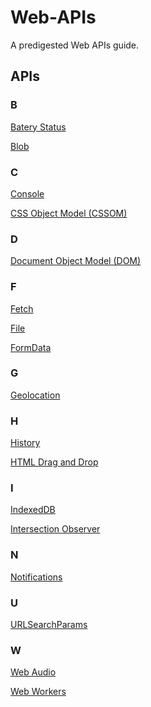 # Web-APIs
A predigested Web APIs guide.

## APIs

### B
<a href="./Batery Status/README.md" target="_self">Batery Status</a>

<a href="./Blob/README.md" target="_self">Blob</a>

### C

<a href="./Console/README.md" target="_self">Console</a>

<a href="./CSSOM
/README.md" target="_self">CSS Object Model (CSSOM)
</a>

### D

<a href="./Document Object Model (DOM)/README.md" target="_self">Document Object Model (DOM)</a>

### F

<a href="./Fetch/README.md" target="_self">Fetch</a>

<a href="./File/README.md" target="_self">File</a>

<a href="./FormData/README.md" target="_self">FormData</a>

### G

<a href="./Geolocation/README.md" target="_self">Geolocation</a>

### H

<a href="./History/README.md" target="_self">History</a>

<a href="./HTML Drag and Drop/README.md" target="_self">HTML Drag and Drop</a>

### I

<a href="./IndexedDB/README.md" target="_self">IndexedDB</a>

<a href="./Intersection Observer/README.md" target="_self">Intersection Observer</a>

### N

<a href="./Notifications/README.md" target="_self">Notifications</a>

### U

<a href="./URLSearchParams/README.md" target="_self">URLSearchParams</a>

### W

<a href="./Web Audio/README.md" target="_self">Web Audio</a>

<a href="./Web Workers/README.md" target="_self">Web Workers</a>

